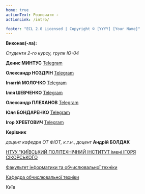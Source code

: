 ```yaml
---
home: true
actionText: Розпочати →
actionLink: /intro/

footer: "ECL 2.0 Licensed | Copyright © [YYYY] [Your Name]"
---
```



**Виконав(-ла):** 

_Cтуденти 2-го курсу, групи ІО-04_


**Денис МИНТУС** [Telegram](https://t.me/Avereng)

</div>

**Олександр НОЗДРІН** [Telegram](https://t.me/Yelisentiy)

</div>

**Ігнатій МОЛОЧКО** [Telegram](https://t.me/prostopochemubiinet)

</div>

**Ілля ШЕВЧЕНКО** [Telegram](https://t.me/uukpa56)

</div>

**Олександр ПЛЕХАНОВ** [Telegram](https://t.me/Serpent_head)

</div>

**Юля БОНДАРЕНКО** [Telegram](https://t.me/jbndrnk)

</div>

**Ігор ХРЕБТОВИЧ** [Telegram](https://t.me/Actually_Sliva)

</div>

**Керівник**

_доцент кафедри ОТ ФІОТ, к.т.н., доцент_<span padding-right:5em></span> **Андрій БОЛДАК**

[НТУУ "КИЇВСЬКИЙ ПОЛІТЕХНІЧНИЙ ІНСТИТУТ імені ІГОРЯ СІКОРСЬКОГО](https://kpi.ua/)

[Факультет інформатики та обчислювальної техніки](https://fiot.kpi.ua/)

[Кафедра обчислювальної техніки](https://comsys.kpi.ua/)

Київ
